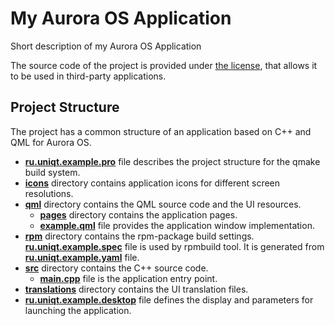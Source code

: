 # My Aurora OS Application

Short description of my Aurora OS Application

The source code of the project is provided under
[the license](LICENSE.BSD-3-CLAUSE.md),
that allows it to be used in third-party applications.

## Project Structure

The project has a common structure
of an application based on C++ and QML for Aurora OS.

* **[ru.uniqt.example.pro](ru.uniqt.example.pro)** file
  describes the project structure for the qmake build system.
* **[icons](icons)** directory contains application icons for different screen resolutions.
* **[qml](qml)** directory contains the QML source code and the UI resources.
  * **[pages](qml/pages)** directory contains the application pages.
  * **[example.qml](qml/example.qml)** file
    provides the application window implementation.
* **[rpm](rpm)** directory contains the rpm-package build settings.
  **[ru.uniqt.example.spec](rpm/ru.uniqt.example.spec)** file is used by rpmbuild tool.
  It is generated from **[ru.uniqt.example.yaml](rpm/ru.uniqt.example.yaml)** file.
* **[src](src)** directory contains the C++ source code.
  * **[main.cpp](src/main.cpp)** file is the application entry point.
* **[translations](translations)** directory contains the UI translation files.
* **[ru.uniqt.example.desktop](ru.uniqt.example.desktop)** file
  defines the display and parameters for launching the application.